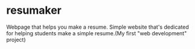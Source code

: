 # resumaker
Webpage that helps you make a resume.
Simple website that's dedicated for helping students make a simple resume.(My first "web development" project)
